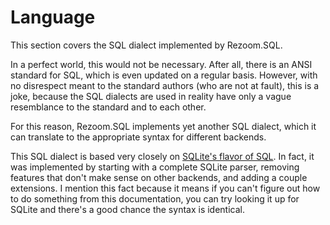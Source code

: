 # Language

This section covers the SQL dialect implemented by Rezoom.SQL.

In a perfect world, this would not be necessary. After all, there is an ANSI standard for SQL, which is even updated on
a regular basis. However, with no disrespect meant to the standard authors (who are not at fault), this is a joke,
because the SQL dialects are used in reality have only a vague resemblance to the standard and to each other.

For this reason, Rezoom.SQL implements yet another SQL dialect, which it can translate to the appropriate syntax for
different backends.

This SQL dialect is based very closely on [SQLite's flavor of SQL](https://www.sqlite.org/lang.html). In fact, it was
implemented by starting with a complete SQLite parser, removing features that don't make sense on other backends, and
adding a couple extensions. I mention this fact because it means if you can't figure out how to do something from this
documentation, you can try looking it up for SQLite and there's a good chance the syntax is identical.






